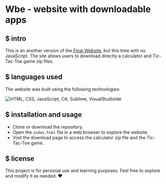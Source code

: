 # Wbe - website with downloadable apps

## $ intro
This is an another version of the [Final Website](https://github.com/lucian-xinitrc/FinalWebsite), but this time with no JavaScript. The site allows users to download directly a calculator and Tic-Tac-Toe game zip files. 


## $ languages used
The website was built using the following technologies:

![HTML, CSS, JavaScript, C#, Sublime, VisualStudioIde](https://skillicons.dev/icons?i=html,css,javascript,cs,sublime,visualstudio)


## $ installation and usage
- Clone or download the repository.
- Open the `index.html` file in a web browser to explore the website.
- Visit the download page to access the calculator zip file and the Tic-Tac-Toe game.


## $ license
This project is for personal use and learning purposes. Feel free to explore and modify it as needed. ❤️
